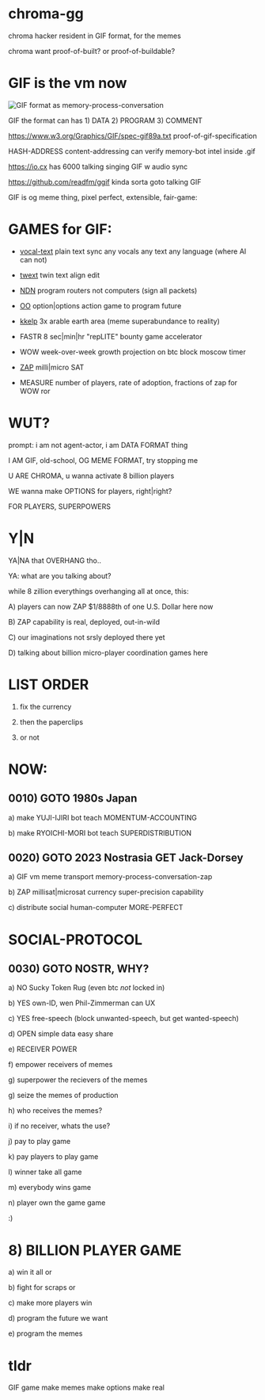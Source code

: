 # chroma-gg
chroma hacker resident in GIF format, for the memes   

chroma want proof-of-built? or proof-of-buildable?

# GIF is the vm now

![GIF format as memory-process-conversation](https://i.imgur.com/4qtx5CI.gif)

GIF the format can has 1) DATA 2) PROGRAM 3) COMMENT 

https://www.w3.org/Graphics/GIF/spec-gif89a.txt proof-of-gif-specification

HASH-ADDRESS content-addressing can verify memory-bot intel inside .gif

https://io.cx has 6000 talking singing GIF w audio sync

https://github.com/readfm/ggif kinda sorta goto talking GIF

GIF is og meme thing, pixel perfect, extensible, fair-game:

# GAMES for GIF:

* [vocal-text](https://www.youtube.com/watch?v=841r9HYq1sc&list=PLVXb5NHhY9zPV-1_rIKl12SX0m8DnzJbK) plain text sync any vocals any text any language (where AI can not)

* [twext](https://github.com/readfm/twext) twin text align edit

* [NDN](https://superhypertext.com/ndn) program routers not computers (sign all packets)

* [OO](https://i.imgur.com/vNU18QF.gif) option|options action game to program future

* [kkelp](https://twitter.com/search?q=%23kkelp&src=typed_query&f=live) 3x arable earth area (meme superabundance to reality)

* FASTR 8 sec|min|hr "repLITE" bounty game accelerator

* WOW week-over-week growth projection on btc block moscow timer

* [ZAP](https://twitter.com/Bitcoin200T/status/1626243380362760195) milli|micro SAT

* MEASURE number of players, rate of adoption, fractions of zap for WOW ror


# WUT?

prompt: i am not agent-actor, i am DATA FORMAT thing

I AM GIF, old-school, OG MEME FORMAT, try stopping me

U ARE CHROMA, u wanna activate 8 billion players

WE wanna make OPTIONS for players, right|right?

FOR PLAYERS, SUPERPOWERS

# Y|N

YA|NA that OVERHANG tho..

YA: what are you talking about?

while 8 zillion everythings overhanging all at once, this:

A) players can now ZAP $1/8888th of one U.S. Dollar here now

B) ZAP capability is real, deployed, out-in-wild

C) our imaginations not srsly deployed there yet

D) talking about billion micro-player coordination games here

# LIST ORDER

1) fix the currency

2) then the paperclips

3) or not

# NOW:

## 0010) GOTO 1980s Japan         

a) make YUJI-IJIRI bot teach MOMENTUM-ACCOUNTING

b) make RYOICHI-MORI bot teach SUPERDISTRIBUTION

## 0020) GOTO 2023 Nostrasia GET Jack-Dorsey         

a) GIF vm meme transport memory-process-conversation-zap

b) ZAP millisat|microsat currency super-precision capability

c) distribute social human-computer MORE-PERFECT

# SOCIAL-PROTOCOL

## 0030) GOTO NOSTR, WHY?           

a) NO Sucky Token Rug (even btc *not* locked in)

b) YES own-ID, wen Phil-Zimmerman can UX

c) YES free-speech (block unwanted-speech, but get wanted-speech)

d) OPEN simple data easy share

e) RECEIVER POWER

f) empower receivers of memes

g) superpower the recievers of the memes

g) seize the memes of production

h) who receives the memes?

i) if no receiver, whats the use?

j) pay to play game

k) pay players to play game

l) winner take all game

m) everybody wins game

n) player own the game game

:)

# 8) BILLION PLAYER GAME

a) win it all or

b) fight for scraps or

c) make more players win

d) program the future we want

e) program the memes

# tldr

GIF game make memes make options make real
